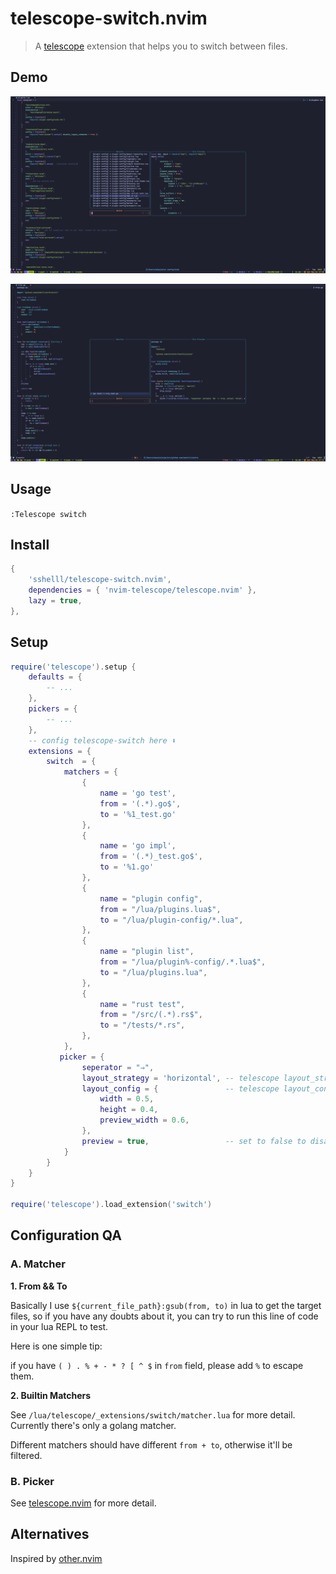 # telescope-switch.nvim
> A [telescope](https://github.com/nvim-telescope/telescope.nvim) extension that helps you to switch between files.



## Demo
![demo](./img/demo1.png)

![demo2](./img/demo2.png)



## Usage

`:Telescope switch`



## Install

```lua
{
    'sshelll/telescope-switch.nvim',
    dependencies = { 'nvim-telescope/telescope.nvim' },
    lazy = true,
},
```



## Setup

```lua
require('telescope').setup {
    defaults = {
        -- ...
    },
    pickers = {
        -- ...
    },
    -- config telescope-switch here ⬇️
    extensions = {
        switch  = {
            matchers = {
                {
                    name = 'go test',
                    from = '(.*).go$',
                    to = '%1_test.go'
                },
                {
                    name = 'go impl',
                    from = '(.*)_test.go$',
                    to = '%1.go'
                },
                {
                    name = "plugin config",
                    from = "/lua/plugins.lua$",
                    to = "/lua/plugin-config/*.lua",
                },
                {
                    name = "plugin list",
                    from = "/lua/plugin%-config/.*.lua$",
                    to = "/lua/plugins.lua",
                },
                {
                    name = "rust test",
                    from = "/src/(.*).rs$",
                    to = "/tests/*.rs",
                },
            },
           picker = {
                seperator = "⇒",
                layout_strategy = 'horizontal', -- telescope layout_strategy
                layout_config = {               -- telescope layout_config
                    width = 0.5,
                    height = 0.4,
                    preview_width = 0.6,
                },
                preview = true,                 -- set to false to disable telescope preview
            }
        }
    }
}

require('telescope').load_extension('switch')
```



## Configuration QA

### A. Matcher

**1. From && To**

Basically I use `${current_file_path}:gsub(from, to)` in lua to get the target files, so if you have any doubts about it, you can try to run this line of code in your lua REPL to test.

Here is one simple tip:

if you have `( ) . % + - * ? [ ^ $` in `from` field, please add `%` to escape them.


**2. Builtin Matchers**

See `/lua/telescope/_extensions/switch/matcher.lua` for more detail. Currently there's only a golang matcher.

Different matchers should have different `from + to`, otherwise it'll be filtered.


### B. Picker

See [telescope.nvim](https://github.com/nvim-telescope/telescope.nvim) for more detail.

## Alternatives
Inspired by [other.nvim](https://github.com/rgroli/other.nvim)
